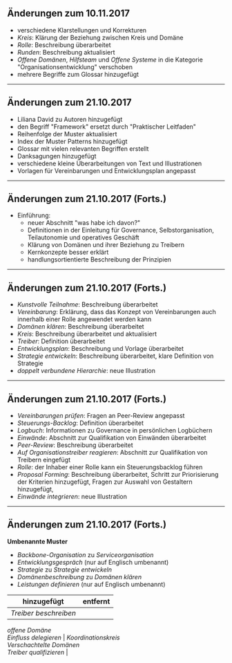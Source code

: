 ## Änderungen zum 10.11.2017

- verschiedene Klarstellungen und Korrekturen
- *Kreis*: Klärung der Beziehung zwischen Kreis und Domäne
- *Rolle*: Beschreibung überarbeitet
- *Runden*: Beschreibung aktualisiert
- *Offene Domänen*, *Hilfsteam* und *Offene Systeme* in die Kategorie "Organisationsentwicklung" verschoben
- mehrere Begriffe zum Glossar hinzugefügt

* * *

## Änderungen zum 21.10.2017

- Liliana David zu Autoren hinzugefügt
- den Begriff "Framework" ersetzt durch "Praktischer Leitfaden"
- Reihenfolge der Muster aktualisiert
- Index der Muster Patterns hinzugefügt 
- Glossar mit vielen relevanten Begriffen erstellt 
- Danksagungen hinzugefügt
- verschiedene kleine Überarbeitungen von Text und Illustrationen
- Vorlagen für Vereinbarungen und Entwicklungsplan angepasst

* * *

## Änderungen zum 21.10.2017 (Forts.)

- Einführung: 
    - neuer Abschnitt "was habe ich davon?"
    - Definitionen in der Einleitung für Governance, Selbstorganisation, Teilautonomie und operatives Geschäft
    - Klärung von Domänen und ihrer Beziehung zu Treibern
    - Kernkonzepte besser erklärt
    - handlungsortientierte Beschreibung der Prinzipien

* * *

## Änderungen zum 21.10.2017 (Forts.)

- *Kunstvolle Teilnahme*: Beschreibung überarbeitet
- *Vereinbarung*: Erklärung, dass das Konzept von Vereinbarungen auch innerhalb einer Rolle angewendet werden kann
- *Domänen klären*: Beschreibung überarbeitet
- *Kreis*: Beschreibung überarbeitet und aktualisiert
- *Treiber*: Definition überarbeitet
- *Entwicklungsplan*: Beschreibung und Vorlage überarbeitet
- *Strategie entwickeln*: Beschreibung überarbeitet, klare Definition von Strategie
- *doppelt verbundene Hierarchie*: neue Illustration

* * *

## Änderungen zum 21.10.2017 (Forts.)

- *Vereinbarungen prüfen*: Fragen an Peer-Review angepasst
- *Steuerungs-Backlog*: Definition überarbeitet
- *Logbuch*: Informationen zu Governance in persönlichen Logbüchern
- *Einwände*: Abschnitt zur Qualifikation von Einwänden überarbeitet
- *Peer-Review*: Beschreibung überarbeitet
- *Auf Organisationstreiber reagieren*: Abschnitt zur Qualifikation von Treibern eingefügt
- *Rolle*: der Inhaber einer Rolle kann ein Steuerungsbacklog führen
- *Proposal Forming*: Beschreibung überarbeitet, Schritt zur Priorisierung der Kriterien hinzugefügt, Fragen zur Auswahl von Gestaltern hinzugefügt, 
- *Einwände integrieren*: neue Illustration

* * *

## Änderungen zum 21.10.2017 (Forts.)

**Umbenannte Muster**

- *Backbone-Organisation* zu *Serviceorganisation*
- *Entwicklungsgespräch* (nur auf Englisch umbenannt)
- *Strategie* zu *Strategie entwickeln*
- *Domänenbeschreibung* zu *Domänen klären*
- *Leistungen definieren* (nur auf Englisch umbenannt)

| hinzugefügt                                                           | entfernt                                                                        |
| --------------------------------------------------------------------- | ------------------------------------------------------------------------------- |
| _Treiber beschreiben_  
_offene Domäne_  
_Einfluss delegieren_ | _Koordinationskreis_  
_Verschachtelte Domänen_  
_Treiber qualifizieren_ |